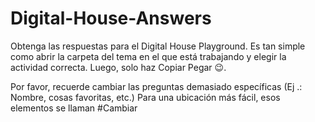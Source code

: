 # Digital-House-Answers
Obtenga las respuestas para el Digital House Playground. Es tan simple como abrir la carpeta del tema en el que está trabajando y elegir la actividad correcta. Luego, solo haz Copiar Pegar 😉.

Por favor, recuerde cambiar las preguntas demasiado específicas (Ej .: Nombre, cosas favoritas, etc.)
Para una ubicación más fácil, esos elementos se llaman #Cambiar
